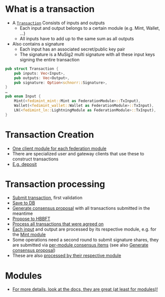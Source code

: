 # What is a transaction

* A [`Transaction`](https://github.com/fedimint/minimint/blob/563c600287decd47e89e15e29ab478648395f378/minimint-core/src/transaction.rs#L12-L16) Consists of inputs and outputs
  * Each input and output belongs to a certain module (e.g. Mint, Wallet, …)
  * All inputs have to add up to the same sum as all outputs
* Also contains a signature
  * Each input has an associated secret/public key pair
  * The signature is a MuSig2 multi signature with all these input keys signing the entire transaction

```rust
pub struct Transaction {
    pub inputs: Vec<Input>,
    pub outputs: Vec<Output>,
    pub signature: Option<schnorr::Signature>,
}
…
pub enum Input {
    Mint(<fedimint_mint::Mint as FederationModule>::TxInput),
    Wallet(<fedimint_wallet::Wallet as FederationModule>::TxInput),
    LN(<fedimint_ln::LightningModule as FederationModule>::TxInput),
}
```

# Transaction Creation
* [One client module for each federation module](https://github.com/fedimint/fedimint/tree/master/client/client-lib/src)
* There are specialized user and gateway clients that use these to construct transactions
* [E.g. deposit](https://github.com/fedimint/minimint/blob/563c600287decd47e89e15e29ab478648395f378/client/client-lib/src/clients/user.rs#L103-L125)

# Transaction processing
* [Submit transaction](https://github.com/fedimint/minimint/blob/563c600287decd47e89e15e29ab478648395f378/minimint/src/consensus/mod.rs#L92), first validation
* [Save to DB](https://github.com/fedimint/minimint/blob/563c600287decd47e89e15e29ab478648395f378/minimint/src/consensus/mod.rs#L149-L152)
* [Generate consensus proposal](https://github.com/fedimint/minimint/blob/563c600287decd47e89e15e29ab478648395f378/minimint/src/consensus/mod.rs#L294-L335) with all transactions submitted in the meantime
* [Propose to HBBFT](https://github.com/fedimint/minimint/blob/563c600287decd47e89e15e29ab478648395f378/minimint/src/lib.rs#L135-L149)
* [Process all transactions that were agreed on](https://github.com/fedimint/minimint/blob/563c600287decd47e89e15e29ab478648395f378/minimint/src/consensus/mod.rs#L337)
* [Each input](https://github.com/fedimint/minimint/blob/563c600287decd47e89e15e29ab478648395f378/minimint/src/consensus/mod.rs#L348-L379) and output are processed by its respective module, e.g. for the [Mint module](https://github.com/fedimint/minimint/blob/563c600287decd47e89e15e29ab478648395f378/modules/minimint-mint/src/lib.rs#L195-L214)
* Some operations need a second round to submit signature shares, they are submitted via [per-module consensus items](https://github.com/fedimint/minimint/blob/563c600287decd47e89e15e29ab478648395f378/minimint-api/src/module/mod.rs#L141-L144) (see also [Generate consensus proposal](https://github.com/fedimint/minimint/blob/563c600287decd47e89e15e29ab478648395f378/minimint/src/consensus/mod.rs#L294-L335))
* These are also [processed by their respective module](https://github.com/fedimint/minimint/blob/563c600287decd47e89e15e29ab478648395f378/modules/minimint-mint/src/lib.rs#L120-L135)

# Modules
* [For more details, look at the docs, they are great (at least for modules)!](https://github.com/fedimint/minimint/blob/563c600287decd47e89e15e29ab478648395f378/minimint-api/src/module/mod.rs#L128-L248)
